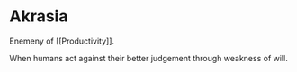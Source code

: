 # Akrasia

Enemeny of [[Productivity]]. 

When humans act against their better judgement through weakness of will.